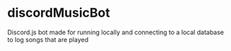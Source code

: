 # discordMusicBot
Discord.js bot made for running locally and connecting to a local database to log songs that are played 
